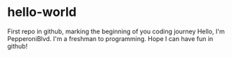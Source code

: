 # hello-world
First repo in github, marking the beginning of you coding journey 
Hello, I'm PepperoniBlvd. I'm a freshman to programming. Hope I can have fun in github!
